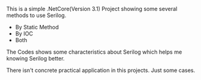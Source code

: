 This is a simple .NetCore(Version 3.1) Project showing some several methods to use  Serilog.



- By Static Method
- By IOC
- Both



 The Codes shows some characteristics about Serilog which helps me knowing Serilog better.



There isn't concrete practical application in this projects. Just some cases.